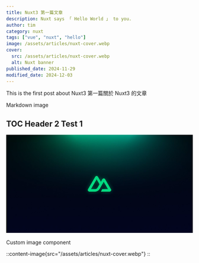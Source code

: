```yaml
---
title: Nuxt3 第一篇文章
description: Nuxt says 「 Hello World 」 to you.
author: tim
category: nuxt
tags: ["vue", "nuxt", "hello"]
image: /assets/articles/nuxt-cover.webp
cover:
  src: /assets/articles/nuxt-cover.webp
  alt: Nuxt banner
published_date: 2024-11-29
modified_date: 2024-12-03
---
```


This is the first post about Nuxt3
第一篇關於 Nuxt3 的文章

Markdown image

## TOC Header 2 Test 1

![Vue](/assets/articles/nuxt-cover.webp)

Custom image component

::content-image{src="/assets/articles/nuxt-cover.webp"}
::